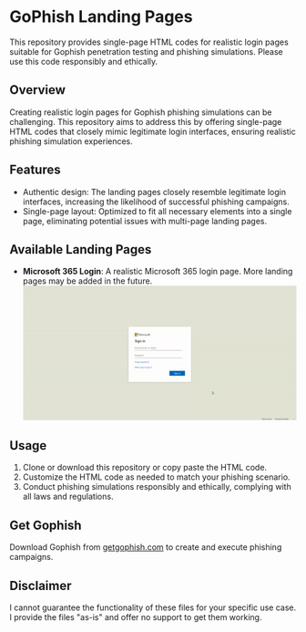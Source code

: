 # GoPhish Landing Pages

This repository provides single-page HTML codes for realistic login pages suitable for Gophish penetration testing and phishing simulations. Please use this code responsibly and ethically.

## Overview

Creating realistic login pages for Gophish phishing simulations can be challenging. This repository aims to address this by offering single-page HTML codes that closely mimic legitimate login interfaces, ensuring realistic phishing simulation experiences.

## Features

- Authentic design: The landing pages closely resemble legitimate login interfaces, increasing the likelihood of successful phishing campaigns.
- Single-page layout: Optimized to fit all necessary elements into a single page, eliminating potential issues with multi-page landing pages.

## Available Landing Pages

- **Microsoft 365 Login**: A realistic Microsoft 365 login page. More landing pages may be added in the future.
![Microsoft 365 Login Preview](https://github.com/moeramadan/GoPhish-Landing-Pages/raw/main/GIF%20of%20landingpage.gif)

## Usage

1. Clone or download this repository or copy paste the HTML code.
2. Customize the HTML code as needed to match your phishing scenario.
3. Conduct phishing simulations responsibly and ethically, complying with all laws and regulations.

## Get Gophish

Download Gophish from [getgophish.com](https://getgophish.com) to create and execute phishing campaigns.

## Disclaimer

I cannot guarantee the functionality of these files for your specific use case. I provide the files "as-is" and offer no support to get them working.
